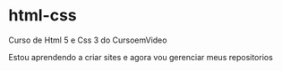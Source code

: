 # html-css
 Curso de Html 5 e Css 3 do CursoemVideo

Estou aprendendo a criar sites e agora vou gerenciar meus repositorios


